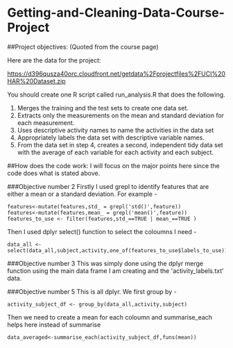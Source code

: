 # Getting-and-Cleaning-Data-Course-Project
##Project objectives:
(Quoted from the course page)

Here are the data for the project:

https://d396qusza40orc.cloudfront.net/getdata%2Fprojectfiles%2FUCI%20HAR%20Dataset.zip

You should create one R script called run_analysis.R that does the following.

1. Merges the training and the test sets to create one data set.
2. Extracts only the measurements on the mean and standard deviation for each measurement.
3. Uses descriptive activity names to name the activities in the data set
4. Appropriately labels the data set with descriptive variable names.
5. From the data set in step 4, creates a second, independent tidy data set with the average of each variable for each activity and each subject.

##How does the code work:
I will focus on the major points here since the code does what is stated above.

###Objective number 2
Firstly I used grepl to identify features that are either a mean or a standard deviation. For example -
```
features<-mutate(features,std_ = grepl('std()',feature))
features<-mutate(features,mean_ = grepl('mean()',feature))
features_to_use <- filter(features,std_==TRUE | mean_==TRUE )
```
Then I used dplyr select() function to select the coloumns I need -

```
data_all <-select(data_all,subject,activity,one_of(features_to_use$labels_to_use))
```

###Objective number 3
This was simply done using the dplyr merge function using the main data frame I am creating and the 'activity_labels.txt' data.

###Objective number 5
This is all dplyr.
We first group by -
```
activity_subject_df <- group_by(data_all,activity,subject)
```
Then we need to create a mean for each coloumn and summarise_each helps here instead of summarise
```
data_averaged<-summarise_each(activity_subject_df,funs(mean))
```

